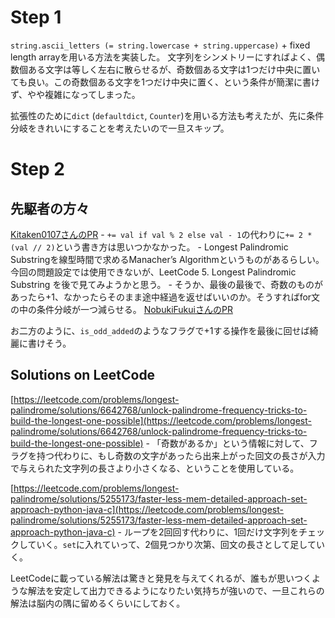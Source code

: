 # Step 1

`string.ascii_letters (= string.lowercase + string.uppercase)` + fixed length arrayを用いる方法を実装した。
文字列をシンメトリーにすればよく、偶数個ある文字は等しく左右に散らせるが、奇数個ある文字は1つだけ中央に置いても良い。この奇数個ある文字を1つだけ中央に置く、という条件が簡潔に書けず、やや複雑になってしまった。

拡張性のために`dict` (`defaultdict`, `Counter`)を用いる方法も考えたが、先に条件分岐をきれいにすることを考えたいので一旦スキップ。

# Step 2

## 先駆者の方々

[Kitaken0107さんのPR](https://github.com/Kitaken0107/GrindEasy/pull/27)
	- `+= val if val % 2 else val - 1`の代わりに`+= 2 * (val // 2)`という書き方は思いつかなかった。 
	- Longest Palindromic Substringを線型時間で求めるManacher’s Algorithmというものがあるらしい。今回の問題設定では使用できないが、LeetCode 5. Longest Palindromic Substring を後で見てみようかと思う。
	- そうか、最後の最後で、奇数のものがあったら+1、なかったらそのまま途中経過を返せばいいのか。そうすればfor文の中の条件分岐が一つ減らせる。
[NobukiFukuiさんのPR](https://github.com/NobukiFukui/Grind75-ProgrammingTraining/pull/31)

お二方のように、`is_odd_added`のようなフラグで+1する操作を最後に回せば綺麗に書けそう。

## Solutions on LeetCode

[https://leetcode.com/problems/longest-palindrome/solutions/6642768/unlock-palindrome-frequency-tricks-to-build-the-longest-one-possible](https://leetcode.com/problems/longest-palindrome/solutions/6642768/unlock-palindrome-frequency-tricks-to-build-the-longest-one-possible)
	- 「奇数があるか」という情報に対して、フラグを持つ代わりに、もし奇数の文字があったら出来上がった回文の長さが入力で与えられた文字列の長さより小さくなる、ということを使用している。

[https://leetcode.com/problems/longest-palindrome/solutions/5255173/faster-less-mem-detailed-approach-set-approach-python-java-c](https://leetcode.com/problems/longest-palindrome/solutions/5255173/faster-less-mem-detailed-approach-set-approach-python-java-c)
	- ループを2回回す代わりに、1回だけ文字列をチェックしていく。`set`に入れていって、2個見つかり次第、回文の長さとして足していく。

LeetCodeに載っている解法は驚きと発見を与えてくれるが、誰もが思いつくような解法を安定して出力できるようになりたい気持ちが強いので、一旦これらの解法は脳内の隅に留めるくらいにしておく。
